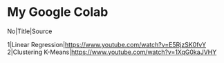 # My Google Colab

No|Title|Source

1|Linear Regression|https://www.youtube.com/watch?v=E5RjzSK0fvY
2|Clustering K-Means|https://www.youtube.com/watch?v=1XqG0kaJVHY
